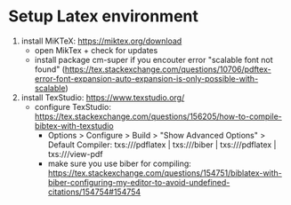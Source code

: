 # Setup Latex environment

1. install MiKTeX: https://miktex.org/download
    - open MikTex + check for updates
    - install package cm-super if you encouter error "scalable font not found" (https://tex.stackexchange.com/questions/10706/pdftex-error-font-expansion-auto-expansion-is-only-possible-with-scalable)
2. install TexStudio: https://www.texstudio.org/
    - configure TexStudio: https://tex.stackexchange.com/questions/156205/how-to-compile-bibtex-with-texstudio
        - Options > Configure > Build > "Show Advanced Options" > Default Compiler: txs:///pdflatex | txs:///biber | txs:///pdflatex | txs:///view-pdf
        - make sure you use biber for compiling: https://tex.stackexchange.com/questions/154751/biblatex-with-biber-configuring-my-editor-to-avoid-undefined-citations/154754#154754
